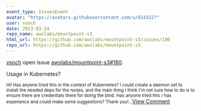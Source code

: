 ```yaml
---
event_type: IssuesEvent
avatar: "https://avatars.githubusercontent.com/u/814322?"
user: vsoch
date: 2023-03-24
repo_name: awslabs/mountpoint-s3
html_url: https://github.com/awslabs/mountpoint-s3/issues/180
repo_url: https://github.com/awslabs/mountpoint-s3
---
```


<a href='https://github.com/vsoch' target='_blank'>vsoch</a> open issue <a href='https://github.com/awslabs/mountpoint-s3/issues/180' target='_blank'>awslabs/mountpoint-s3#180</a>.

<p>Usage in Kubernetes?</p><small>Hi!  Has anyone tried this in the context of Kubernetes? I could create a daemon set to install the needed deps for the nodes, and the main thing I think I'm not sure how to do is to ensure there are credentials there for doing the bind. Has anyone tried this / has experience and could make some suggestions? Thank you!...</small><a href='https://github.com/awslabs/mountpoint-s3/issues/180' target='_blank'>View Comment</a>